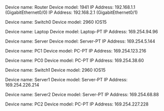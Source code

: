 Device name: Router
Device model: 1941
IP Address: 192.168.1.1 (GigabitEthernet0/0)
IP Address: 192.168.2.1 (GigabitEthernet0/1)

Device name: Switch0
Device model: 2960 IOS15

Device name: Laptop
Device model: Laptop-PT
IP Address: 169.254.94.96

Device name: Server
Device model: Server-PT
IP Address: 169.254.5.144

Device name: PC1
Device model: PC-PT
IP Address: 169.254.123.216

Device name: PC0
Device model: PC-PT
IP Address: 169.254.38.60

Device name: Switch1
Device model: 2960 IOS15


Device name: Server1
Device model: Server-PT
IP Address: 169.254.226.214


Device name: Server2
Device model: Server-PT
IP Address: 169.254.68.88


Device name: PC2
Device model: PC-PT
IP Address: 169.254.227.228




